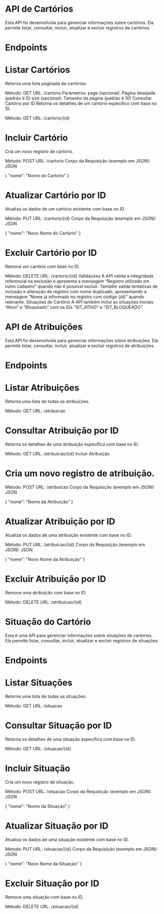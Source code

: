 # API de Cartórios
Esta API foi desenvolvida para gerenciar informações sobre cartórios. Ela permite listar, consultar, incluir, atualizar e excluir registros de cartórios.

# Endpoints
# Listar Cartórios
Retorna uma lista paginada de cartórios.

Método: GET
URL: /cartorio
Parâmetros:
page (opcional): Página desejada (padrão é 0)
size (opcional): Tamanho da página (padrão é 10)
Consultar Cartório por ID
Retorna os detalhes de um cartório específico com base no ID.

Método: GET
URL: /cartorio/{id}
# Incluir Cartório
Cria um novo registro de cartório.

Método: POST
URL: /cartorio
Corpo da Requisição (exemplo em JSON):
JSON

{
    "nome": "Nome do Cartório"
}

# Atualizar Cartório por ID
Atualiza os dados de um cartório existente com base no ID.

Método: PUT
URL: /cartorio/{id}
Corpo da Requisição (exemplo em JSON):
JSON

{
    "nome": "Novo Nome do Cartório"
}

# Excluir Cartório por ID
Remove um cartório com base no ID.

Método: DELETE
URL: /cartorio/{id}
Validações
A API valida a integridade referencial na exclusão e apresenta a mensagem “Registro utilizado em outro cadastro” quando não é possível excluir.
Também valida tentativas de inclusão e alteração de registro com nome duplicado, apresentando a mensagem “Nome já informado no registro com código {id}” quando relevante.
Situações do Cartório
A API também inclui as situações iniciais “Ativo” e “Bloqueado” com os IDs “SIT_ATIVO” e “SIT_BLOQUEADO”.


# API de Atribuições
Esta API foi desenvolvida para gerenciar informações sobre atribuições. Ela permite listar, consultar, incluir, atualizar e excluir registros de atribuições.

# Endpoints
# Listar Atribuições
Retorna uma lista de todas as atribuições.

Método: GET
URL: /atribuicao
# Consultar Atribuição por ID
Retorna os detalhes de uma atribuição específica com base no ID.

Método: GET
URL: /atribuicao/{id}
Incluir Atribuição
# Cria um novo registro de atribuição.

Método: POST
URL: /atribuicao
Corpo da Requisição (exemplo em JSON):
JSON

{
    "nome": "Nome da Atribuição"
}

# Atualizar Atribuição por ID
Atualiza os dados de uma atribuição existente com base no ID.

Método: PUT
URL: /atribuicao/{id}
Corpo da Requisição (exemplo em JSON):
JSON

{
    "nome": "Novo Nome da Atribuição"
}

# Excluir Atribuição por ID
Remove uma atribuição com base no ID.

Método: DELETE
URL: /atribuicao/{id}


# Situação do Cartório
Esta é uma API para gerenciar informações sobre situações de cartórios. Ela permite listar, consultar, incluir, atualizar e excluir registros de situações.

# Endpoints
# Listar Situações
Retorna uma lista de todas as situações.

Método: GET
URL: /situacao
# Consultar Situação por ID
Retorna os detalhes de uma situação específica com base no ID.

Método: GET
URL: /situacao/{id}
# Incluir Situação
Cria um novo registro de situação.

Método: POST
URL: /situacao
Corpo da Requisição (exemplo em JSON):
JSON

{
    "nome": "Nome da Situação"
}

# Atualizar Situação por ID
Atualiza os dados de uma situação existente com base no ID.

Método: PUT
URL: /situacao/{id}
Corpo da Requisição (exemplo em JSON):
JSON

{
    "nome": "Novo Nome da Situação"
}

# Excluir Situação por ID
Remove uma situação com base no ID.

Método: DELETE
URL: /situacao/{id}
